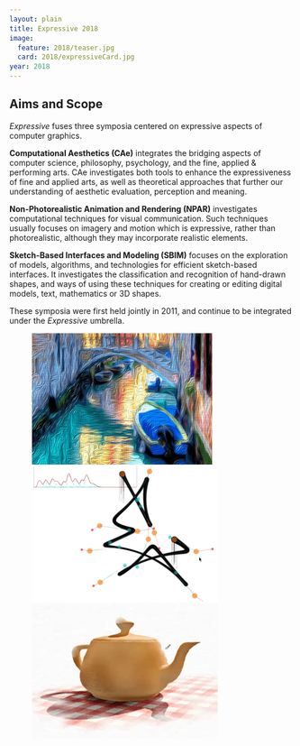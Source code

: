 ```yaml
---
layout: plain
title: Expressive 2018
image:
  feature: 2018/teaser.jpg
  card: 2018/expressiveCard.jpg
year: 2018
---
```


## Aims and Scope

_Expressive_ fuses three symposia centered on expressive aspects of computer graphics.

__Computational Aesthetics (CAe)__ integrates the bridging aspects of computer science, philosophy, psychology, and the fine, applied & performing arts. CAe investigates both tools to enhance the expressiveness of fine and applied arts, as well as theoretical approaches that further our understanding of aesthetic evaluation, perception and meaning.

__Non-Photorealistic Animation and Rendering (NPAR)__ investigates computational techniques for visual communication. Such techniques usually focuses on imagery and motion which is expressive, rather than photorealistic, although they may incorporate realistic elements.

__Sketch-Based Interfaces and Modeling (SBIM)__ focuses on the exploration of models, algorithms, and technologies for efficient sketch-based interfaces. It investigates the classification and recognition of hand-drawn shapes, and ways of using these techniques for creating or editing digital models, text, mathematics or 3D shapes.

These symposia were first held jointly in 2011, and continue to be integrated under the _Expressive_ umbrella.

<!-- featured images -->
<figure class="top3" >
	<img class="col-xs-12 col-sm-4" src="/img/2018/CAe.png" alt="CAe">
	<img class="col-xs-12 col-sm-4" src="/img/2018/SBIM.png" alt="SBIM">
	<img class="col-xs-12 col-sm-4" src="/img/2018/NPAR.png" alt="NPAR">
</figure>
